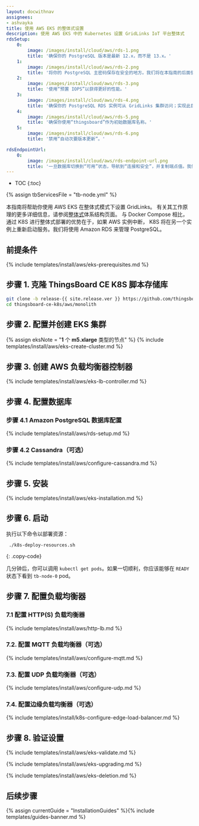 ```yaml
---
layout: docwithnav
assignees:
- ashvayka
title: 使用 AWS EKS 的整体式设置
description: 使用 AWS EKS 中的 Kubernetes 设置 GridLinks IoT 平台整体式
rdsSetup:
    0:
        image: /images/install/cloud/aws/rds-1.png
        title: '确保你的 PostgreSQL 版本是最新 12.x，而不是 13.x。'
    1:
        image: /images/install/cloud/aws/rds-2.png
        title: '将你的 PostgreSQL 主密码保存在安全的地方。我们将在本指南的后面使用它，用 YOUR_RDS_PASSWORD 表示。'
    2:
        image: /images/install/cloud/aws/rds-3.png
        title: '使用“预置 IOPS”以获得更好的性能。'
    3:
        image: /images/install/cloud/aws/rds-4.png
        title: '确保你的 PostgreSQL RDS 实例可从 GridLinks 集群访问；实现此目的最简单的方法是在同一个 VPC 中部署 PostgreSQL RDS 实例，并使用“eksctl-thingsboard-cluster-ClusterSharedNodeSecurityGroup-*”安全组。'
    4:
        image: /images/install/cloud/aws/rds-5.png
        title: '确保你使用“thingsboard”作为初始数据库名称。'
    5:
        image: /images/install/cloud/aws/rds-6.png
        title: '禁用“自动次要版本更新”。'

rdsEndpointUrl:
    0:
        image: /images/install/cloud/aws/rds-endpoint-url.png
        title: '一旦数据库切换到“可用”状态，导航到“连接和安全”，并复制端点值。我们将在本指南的后面使用它，用 **YOUR_RDS_ENDPOINT_URL** 表示。'
---
```


* TOC
{:toc}

{% assign tbServicesFile = "tb-node.yml" %}

本指南将帮助你使用 AWS EKS 在整体式模式下设置 GridLinks。
有关其工作原理的更多详细信息，请参阅[整体式](/docs/reference/monolithic/)体系结构页面。
与 Docker Compose 相比，通过 K8S 进行整体式部署的优势在于，如果 AWS 实例中断，
K8S 将在另一个实例上重新启动服务。我们将使用 Amazon RDS 来管理 PostgreSQL。

## 前提条件

{% include templates/install/aws/eks-prerequisites.md %}

## 步骤 1. 克隆 ThingsBoard CE K8S 脚本存储库

```bash
git clone -b release-{{ site.release.ver }} https://github.com/thingsboard/thingsboard-ce-k8s.git
cd thingsboard-ce-k8s/aws/monolith
```

## 步骤 2. 配置并创建 EKS 集群

{% assign eksNote = "**1** 个 **m5.xlarge** 类型的节点" %}
{% include templates/install/aws/eks-create-cluster.md %}

## 步骤 3. 创建 AWS 负载均衡器控制器

{% include templates/install/aws/eks-lb-controller.md %}

## 步骤 4. 配置数据库

### 步骤 4.1 Amazon PostgreSQL 数据库配置

{% include templates/install/aws/rds-setup.md %}

### 步骤 4.2 Cassandra（可选）

{% include templates/install/aws/configure-cassandra.md %}

## 步骤 5. 安装

{% include templates/install/aws/eks-installation.md %}

## 步骤 6. 启动

执行以下命令以部署资源：

```
 ./k8s-deploy-resources.sh
```
{: .copy-code}

几分钟后，你可以调用 `kubectl get pods`。如果一切顺利，你应该能够在 `READY` 状态下看到 `tb-node-0` pod。

## 步骤 7. 配置负载均衡器

### 7.1 配置 HTTP(S) 负载均衡器

{% include templates/install/aws/http-lb.md %}

### 7.2. 配置 MQTT 负载均衡器（可选）

{% include templates/install/aws/configure-mqtt.md %}

### 7.3. 配置 UDP 负载均衡器（可选）

{% include templates/install/aws/configure-udp.md %}

### 7.4. 配置边缘负载均衡器（可选）

{% include templates/install/k8s-configure-edge-load-balancer.md %}

## 步骤 8. 验证设置

{% include templates/install/aws/eks-validate.md %}

{% include templates/install/aws/eks-upgrading.md %}

{% include templates/install/aws/eks-deletion.md %}

## 后续步骤

{% assign currentGuide = "InstallationGuides" %}{% include templates/guides-banner.md %}